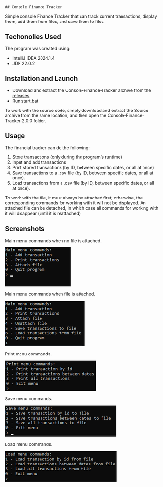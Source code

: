     ## Console Finance Tracker

Simple console Finance Tracker that can track current transactions, display them, add them from files, and save them to files.

## Techonolies Used

The program was created using:

* IntelliJ IDEA 2024.1.4
* JDK 22.0.2

## Installation and Launch

* Download and extract the Console-Finance-Tracker archive from the [releases](https://github.com/qwert312/Console-Finance-Tracker/releases/latest).
* Run start.bat

To work with the source code, simply download and extract the Source archive from the same location, and then open the Console-Finance-Tracker-2.0.0 folder.

## Usage

The financial tracker can do the following:

1. Store transactions (only during the program's runtime)
2. Input and add transactions
3. Print stored transactions (by ID, between specific dates, or all at once)
4. Save transactions to a .csv file (by ID, between specific dates, or all at once).
5. Load transactions from a .csv file (by ID, between specific dates, or all at once).

To work with the file, it must always be attached first; otherwise, the corresponding commands for working with it will not be displayed. An attached file can be detached, in which case all commands for working with it will disappear (until it is reattached).

## Screenshots

Main menu commands when no file is attached.

![alt text](images/image.png)

Main menu commands when file is attached.

![alt text](images/image-1.png)

Print menu commands.

![alt text](images/image-2.png)

Save menu commands.

![alt text](images/image-3.png)

Load menu commands.

![alt text](images/image-4.png)